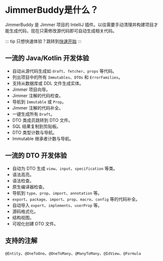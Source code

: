 # JimmerBuddy是什么？

JimmerBuddy 是 Jimmer 项目的 IntelliJ 插件。以往需要手动清理并构建项目才能生成代码，现在只需修改源代码即可自动生成相关代码。

::: tip
只想快速体验？跳转到[快速开始](./quickstart.md)
:::

## 一流的 Java/Kotlin 开发体验

- 自动从源代码生成如 `draft`、`fetcher`、`props` 等代码。
- 列出项目中的所有 `Immutables`、`DTOs` 和 `ErrorFamilies`。
- 支持从数据库或 DDL 文件生成实体。
- Jimmer 项目向导。
- Jimmer 注解的代码检查。
- 导航到 `Immutable` 或 `Prop`。
- Jimmer 注解的代码补全。
- 一键生成所有 `Draft`。
- DTO 类成员跳转到 DTO 文件。
- SQL 结果复制到剪贴板。
- DTO 类型计数与导航。
- Immutable 继承者计数与导航。

## 一流的 DTO 开发体验

- 自动为 DTO 生成 `view`、`input`、`specification` 等类。
- 语法高亮。
- 语法检查。
- 原生编译器检查。
- 导航到 `type`、`prop`、`import`、`annotation` 等。
- `export`、`package`、`import`、`prop`、`macro`、`config` 等的代码补全。
- 自动导入 `export`、`implements`、`userProp` 等。
- 源码格式化。
- 结构视图。
- 可视化创建 DTO 文件。

## 支持的注解

`@Entity`、`@OneToOne`、`@OneToMany`、`@ManyToMany`、`@IdView`、`@Formula`